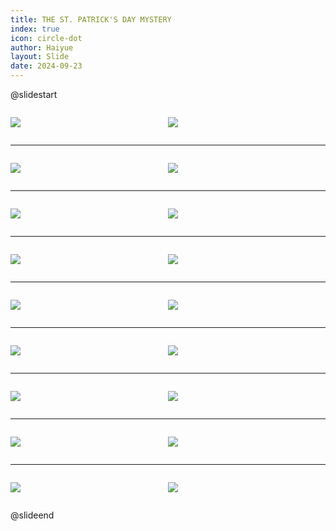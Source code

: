 ```yaml
---
title: THE ST. PATRICK'S DAY MYSTERY
index: true
icon: circle-dot
author: Haiyue
layout: Slide
date: 2024-09-23
---
```

 
@slidestart

<div style="display:flex">
<div style="flex:1">

![](/reading/english/Level-N/THE%20ST.%20PATRICK'S%20DAY%20MYSTERY/001.webp)
</div>
<div style="flex:1">

![](/reading/english/Level-N/THE%20ST.%20PATRICK'S%20DAY%20MYSTERY/002.webp)
</div>
</div>

---

<div style="display:flex">
<div style="flex:1">

![](/reading/english/Level-N/THE%20ST.%20PATRICK'S%20DAY%20MYSTERY/003.webp)
</div>
<div style="flex:1">

![](/reading/english/Level-N/THE%20ST.%20PATRICK'S%20DAY%20MYSTERY/004.webp)
</div>
</div>

---

<div style="display:flex">
<div style="flex:1">

![](/reading/english/Level-N/THE%20ST.%20PATRICK'S%20DAY%20MYSTERY/005.webp)
</div>
<div style="flex:1">

![](/reading/english/Level-N/THE%20ST.%20PATRICK'S%20DAY%20MYSTERY/006.webp)
</div>
</div>

---

<div style="display:flex">
<div style="flex:1">

![](/reading/english/Level-N/THE%20ST.%20PATRICK'S%20DAY%20MYSTERY/007.webp)
</div>
<div style="flex:1">

![](/reading/english/Level-N/THE%20ST.%20PATRICK'S%20DAY%20MYSTERY/008.webp)
</div>
</div>

---

<div style="display:flex">
<div style="flex:1">

![](/reading/english/Level-N/THE%20ST.%20PATRICK'S%20DAY%20MYSTERY/009.webp)
</div>
<div style="flex:1">

![](/reading/english/Level-N/THE%20ST.%20PATRICK'S%20DAY%20MYSTERY/010.webp)
</div>
</div>

---

<div style="display:flex">
<div style="flex:1">

![](/reading/english/Level-N/THE%20ST.%20PATRICK'S%20DAY%20MYSTERY/011.webp)
</div>
<div style="flex:1">

![](/reading/english/Level-N/THE%20ST.%20PATRICK'S%20DAY%20MYSTERY/012.webp)
</div>
</div>

---

<div style="display:flex">
<div style="flex:1">

![](/reading/english/Level-N/THE%20ST.%20PATRICK'S%20DAY%20MYSTERY/013.webp)
</div>
<div style="flex:1">

![](/reading/english/Level-N/THE%20ST.%20PATRICK'S%20DAY%20MYSTERY/014.webp)
</div>
</div>

---

<div style="display:flex">
<div style="flex:1">

![](/reading/english/Level-N/THE%20ST.%20PATRICK'S%20DAY%20MYSTERY/015.webp)
</div>
<div style="flex:1">

![](/reading/english/Level-N/THE%20ST.%20PATRICK'S%20DAY%20MYSTERY/016.webp)
</div>
</div>

---

<div style="display:flex">
<div style="flex:1">

![](/reading/english/Level-N/THE%20ST.%20PATRICK'S%20DAY%20MYSTERY/017.webp)
</div>
<div style="flex:1">

![](/reading/english/Level-N/THE%20ST.%20PATRICK'S%20DAY%20MYSTERY/018.webp)
</div>
</div>

@slideend